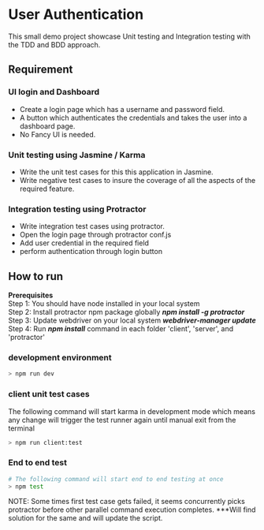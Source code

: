 # User Authentication
This small demo project showcase Unit testing and Integration testing with the TDD and BDD approach.

## Requirement 
### UI login and Dashboard
* Create a login page which has a username and password field. 
* A button which authenticates the credentials and takes the user into a dashboard page. 
* No Fancy UI is needed.

### Unit testing using Jasmine / Karma
* Write the unit test cases for this this application in Jasmine.
* Write negative test cases to insure the coverage of all the aspects of the required feature.

### Integration testing using Protractor
* Write integration test cases using protractor.
* Open the login page through protractor conf.js
* Add user credential in the required field
* perform authentication through login button


## How to run
**Prerequisites**
<br/> 
Step 1: You should have node installed in your local system 
<br/>
Step 2: Install protractor npm package globally ***npm install -g protractor***
<br/>
Step 3: Update webdriver on your local system ***webdriver-manager update***
<br/>
Step 4: Run ***npm install*** command in each folder 'client', 'server', and 'protractor'

### development environment
```bash
> npm run dev
```

### client unit test cases
The following command will start karma in development mode which means any change will trigger the test runner again until manual exit from the terminal
```bash
> npm run client:test
```

### End to end test
```bash
# The following command will start end to end testing at once
> npm test
```
NOTE: Some times first test case gets failed, it seems concurrently picks protractor before other parallel command execution completes. ***Will find solution for the same and will update the script.